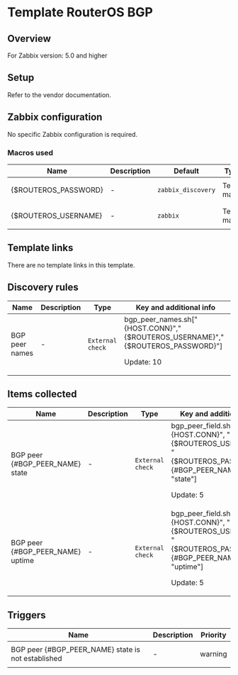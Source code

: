 # Template RouterOS BGP

## Overview

For Zabbix version: 5.0 and higher

## Setup

Refer to the vendor documentation.

## Zabbix configuration

No specific Zabbix configuration is required.

### Macros used

|Name|Description|Default|Type|
|----|-----------|-------|----|
|{$ROUTEROS_PASSWORD}|<p>-</p>|`zabbix_discovery`|Text macro|
|{$ROUTEROS_USERNAME}|<p>-</p>|`zabbix`|Text macro|
## Template links

There are no template links in this template.

## Discovery rules

|Name|Description|Type|Key and additional info|
|----|-----------|----|----|
|BGP peer names|<p>-</p>|`External check`|bgp_peer_names.sh["{HOST.CONN}","{$ROUTEROS_USERNAME}","{$ROUTEROS_PASSWORD}"]<p>Update: 10</p>|
## Items collected

|Name|Description|Type|Key and additional info|
|----|-----------|----|----|
|BGP peer {#BGP_PEER_NAME} state|<p>-</p>|`External check`|bgp_peer_field.sh["{HOST.CONN}", "{$ROUTEROS_USERNAME}", "{$ROUTEROS_PASSWORD}", {#BGP_PEER_NAME}, "state"]<p>Update: 5</p>|
|BGP peer {#BGP_PEER_NAME} uptime|<p>-</p>|`External check`|bgp_peer_field.sh["{HOST.CONN}", "{$ROUTEROS_USERNAME}", "{$ROUTEROS_PASSWORD}", {#BGP_PEER_NAME}, "uptime"]<p>Update: 5</p>|
## Triggers

|Name|Description|Priority|
|----|-----------|----|
|BGP peer {#BGP_PEER_NAME} state is not established|<p>-</p>|warning|
